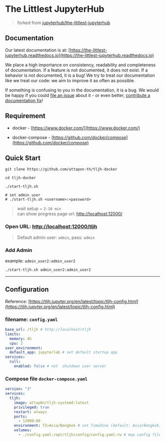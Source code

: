 # The Littlest JupyterHub

> forked from [jupyterhub/the-littlest-jupyterhub](https://github.com/jupyterhub/the-littlest-jupyterhub)

## Documentation

Our latest documentation is at: [https://the-littlest-jupyterhub.readthedocs.io](https://the-littlest-jupyterhub.readthedocs.io)

We place a high importance on consistency, readability and completeness of
documentation. If a feature is not documented, it does not exist. If a behavior
is not documented, it is a bug! We try to treat our documentation like we treat
our code: we aim to improve it as often as possible.

If something is confusing to you in the documentation, it is a bug. We would be
happy if you could [file an issue](https://github.com/jupyterhub/the-littlest-jupyterhub/issues) about it - or
even better, [contribute a documentation fix](http://the-littlest-jupyterhub.readthedocs.io/en/latest/contributing/docs.html)!

## Requirement

- docker - [https://www.docker.com/](https://www.docker.com/)

- docker-compose  - [https://github.com/docker/compose](https://github.com/docker/compose)

## Quick Start

```shell
git clone https://github.com/attapon-th/tljh-docker

cd tljh-docker

./start-tljh.sh

# set admin user
# ./start-tljh.sh <username>:<password>
```

> wait setup  ~ `2-10 min`  
> can show progress page url: [http://localhost:12000/](http://localhost:12000/)

### Open URL: [http://localhost:12000/tljh](http://localhost:12000/tljh)

> Default admin user: `admin`, pass: `admin`

### Add Admin

example: `admin_user2:admin_user2`

```shell
./start-tljh.sh admin_user2:admin_user2
```

---

## Configuration

Reference: [https://tljh.jupyter.org/en/latest/topic/tljh-config.html](https://tljh.jupyter.org/en/latest/topic/tljh-config.html)

### filename: `config.yaml`

```yaml
base_url: /tljh # http://localhost/tljh
limits:
  memory: 4G
  cpu: 2
user_environment:
  default_app: jupyterlab # set default startup app
services:
  cull: 
    enabled: false # not  shutdown user server
```

### Compose file `docker-compose.yaml`

```yaml
version: "3"
services:
  tljh:
    image: attap0n/tljh-systemd:latest
    privileged: true
    restart: always
    ports:
      - 12000:80
    environment: TZ=Asia/Bangkok # set TimeZone (default: Asia/Bangkok)
    volumes:
      - ./config.yaml:/opt/tljh/config/config.yaml:rw # map config file
```
